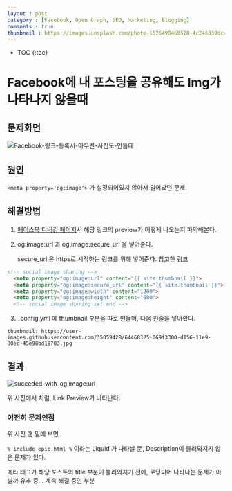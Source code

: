 ```yaml
---
layout : post
category : [Facebook, Open Graph, SEO, Marketing, Blogging]
commnets : true
thumbnail : https://images.unsplash.com/photo-1526498460520-4c246339dccb?ixlib=rb-1.2.1&ixid=eyJhcHBfaWQiOjEyMDd9&auto=format&fit=crop&w=1050&q=80 
---
```


* TOC
{:toc}

# Facebook에 내 포스팅을 공유해도 Img가 나타나지 않을때

## 문제화면

![Facebook-링크-등록시-아무런-사진도-안뜰때](https://user-images.githubusercontent.com/35059428/64408123-9393af00-d0b8-11e9-9080-f35f8b55fb8d.png)

## 원인

`<meta property='og:image'>` 가 설정되어있지 않아서 일어났던 문제.

## 해결방법

1. [페이스북 디버깅 페이지](https://developers.facebook.com/tools/debug/sharing)서 해당 링크의 preview가 어떻게 나오는지 파악해본다.


2. og:image:url 과 og:image:secure_url 을 넣어준다.

    secure_url 은 https로 시작하는 링크를 위해 넣어준다. 참고한 [링크](https://www.joomshaper.com/forums/fix-facebook-provided-og-image-url-encountered-an-unknown-error)


```html
<!-- social image sharing -->
  <meta property="og:image:url" content="{{ site.thumbnail }}">
  <meta property="og:image:secure_url" content="{{ site.thumbnail }}">
  <meta property="og:image:width" content="1200">
  <meta property="og:image:height" content="600">
  <!-- social image sharing set end -->
```

3. _config.yml 에 thumbnail 부분을 따로 만들어, 다음 한줄을 넣어줬다.
```
thumbnail: https://user-images.githubusercontent.com/35059428/64468325-069f3300-d156-11e9-80ec-45e98bd19703.jpg
```


## 결과 

![succeded-with-og:image:url](https://user-images.githubusercontent.com/35059428/64468825-a3b09a80-d15b-11e9-8473-aac35a819fc2.png)

위 사진에서 처럼, Link Preview가 나타난다.

### 여전히 문제인점

위 사진 맨 밑에 보면

`% include epic.html %` 이라는 Liquid 가 나타날 뿐, Description이 불러와지지 않은 문제가 있다.

메타 태그가 해당 포스트의 title 부분이 불러와지기 전에, 로딩되어 나타나는 문제가 아닐까 유추 중... 계속 해결 중인 부분

